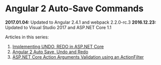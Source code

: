 # Angular 2 Auto-Save Commands

<b>2017.01.04:</b> Updated to Angular 2.4.1 and webpack 2.2.0-rc.3
<b>2016.12.23:</b> Updated to Visual Studio 2017 and ASP.NET Core 1.1 

Articles in this series:
<ol>	
  <li><a href="https://damienbod.com/2016/08/29/implementing-undo-redo-in-asp-net-core/">Implementing UNDO, REDO in ASP.NET Core</a></li>
  <li><a href="https://damienbod.com/2016/09/08/angular-2-auto-save-undo-and-redo/">Angular 2 Auto Save, Undo and Redo</a></li>
  <li><a href="https://damienbod.com/2016/09/09/asp-net-core-action-arguments-validation-using-an-actionfilter/">ASP.NET Core Action Arguments Validation using an ActionFilter</a></li>
</ol>
